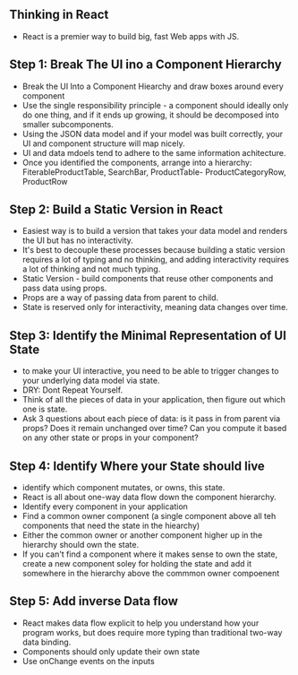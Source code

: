 ## Thinking in React
- React is a premier way to build big, fast Web apps with JS. 

## Step 1: Break The UI ino a Component Hierarchy
- Break the UI Into a Component Hiearchy and draw boxes around every component
- Use the single responsibility principle - a component should ideally only do one thing, and if it ends up growing, it should be decomposed into smaller subcomponents.
- Using the JSON data model and if your model was built correctly, your UI and component structure will map nicely. 
- UI and data mdoels tend to adhere to the same information achitecture.
- Once you identified the components, arrange into a hierarchy: FiterableProductTable, SearchBar, ProductTable- ProductCategoryRow, ProductRow

## Step 2: Build a Static Version in React
- Easiest way is to build a version that takes your data model and renders the UI but has no interactivity.
- It's best to decouple these processes because building a static version requires a lot of typing and no thinking, and adding interactivity requires a lot of thinking and not much typing.
- Static Version - build components that reuse other components and pass data using props.
- Props are a way of passing data from parent to child.
- State is reserved only for interactivity, meaning data changes over time.

## Step 3: Identify the Minimal Representation of UI State
- to make your UI interactive, you need to be able to trigger changes to your underlying data model via state.
- DRY: Dont Repeat Yourself.
- Think of all the pieces of data in your application, then figure out which one is state. 
- Ask 3 questions about each piece of data: is it pass in from parent via props? Does it remain unchanged over time? Can you compute it based on any other state or props in your component?

## Step 4: Identify Where your State should live
- identify which component mutates, or owns, this state.
- React is all about one-way data flow down the component hierarchy.
- Identify every component in your application
- Find a common owner component (a single component above all teh components that need the state in the hiearchy)
- Either the common owner or another component higher up in the hierarchy should own the state.
- If you can't find a component where it makes sense to own the state, create a new component soley for holding the state and add it somewhere in the hierarchy  above the commmon owner compoenent

## Step 5: Add inverse Data flow
- React makes data flow explicit to help you understand how your program works, but does require more typing than traditional two-way data binding.
- Components should only update their own state
- Use onChange events on the inputs

